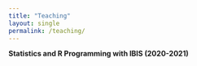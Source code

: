 ```yaml
---
title: "Teaching"
layout: single
permalink: /teaching/
---
```

**Statistics and R Programming with IBIS (2020-2021)**  

